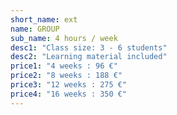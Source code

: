 ```yaml
---
short_name: ext
name: GROUP
sub_name: 4 hours / week
desc1: "Class size: 3 - 6 students"
desc2: "Learning material included"
price1: "4 weeks : 96 €"
price2: "8 weeks : 188 €"
price3: "12 weeks : 275 €"
price4: "16 weeks : 350 €"
---
```

